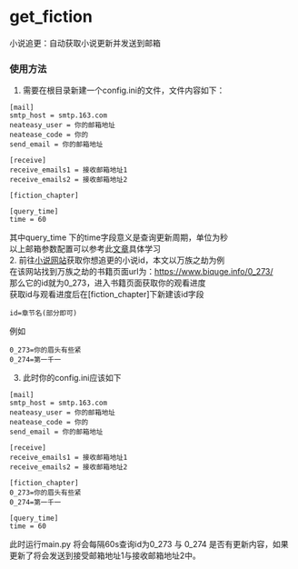 # get_fiction
小说追更：自动获取小说更新并发送到邮箱

### 使用方法
1. 需要在根目录新建一个config.ini的文件，文件内容如下：
```
[mail]
smtp_host = smtp.163.com
neateasy_user = 你的邮箱地址
neatease_code = 你的
send_email = 你的邮箱地址

[receive]
receive_emails1 = 接收邮箱地址1
receive_emails2 = 接收邮箱地址2

[fiction_chapter]

[query_time]
time = 60
```
其中query_time 下的time字段意义是查询更新周期，单位为秒<br>
以上邮箱参数配置可以参考此[文章](https://www.yrblog.cn/2019/08/27/androidlinux03/ "文章")具体学习 <br>
2. 前往[小说网站](http://www.biquge.info/ "小说网站")获取你想追更的小说id，本文以万族之劫为例<br>
在该网站找到万族之劫的书籍页面url为：https://www.biquge.info/0_273/<br>
那么它的id就为0_273，进入书籍页面获取你的观看进度<br>
获取id与观看进度后在[fiction_chapter]下新建该id字段<br>
```
id=章节名(部分即可)
```
例如
```
0_273=你的眉头有些紧
0_274=第一千一
```
3. 此时你的config.ini应该如下
```
[mail]
smtp_host = smtp.163.com
neateasy_user = 你的邮箱地址
neatease_code = 你的
send_email = 你的邮箱地址

[receive]
receive_emails1 = 接收邮箱地址1
receive_emails2 = 接收邮箱地址2

[fiction_chapter]
0_273=你的眉头有些紧
0_274=第一千一

[query_time]
time = 60
```
此时运行main.py 将会每隔60s查询id为0_273 与 0_274 是否有更新内容，如果更新了将会发送到接受邮箱地址1与接收邮箱地址2中。
